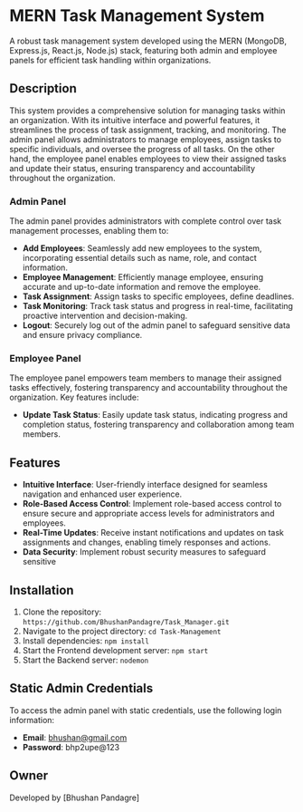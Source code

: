 # MERN Task Management System

A robust task management system developed using the MERN (MongoDB, Express.js, React.js, Node.js) stack, featuring both admin and employee panels for efficient task handling within organizations.

## Description

This system provides a comprehensive solution for managing tasks within an organization. With its intuitive interface and powerful features, it streamlines the process of task assignment, tracking, and monitoring.
The admin panel allows administrators to manage employees, assign tasks to specific individuals, and oversee the progress of all tasks. On the other hand, the employee panel enables employees to view their assigned tasks and update their status, ensuring transparency and accountability throughout the organization.

### Admin Panel

The admin panel provides administrators with complete control over task management processes, enabling them to:

- **Add Employees**: Seamlessly add new employees to the system, incorporating essential details such as name, role, and contact information.
- **Employee Management**: Efficiently manage employee, ensuring accurate and up-to-date information and remove the employee.
- **Task Assignment**: Assign tasks to specific employees, define deadlines.
- **Task Monitoring**: Track task status and progress in real-time, facilitating proactive intervention and decision-making.
- **Logout**: Securely log out of the admin panel to safeguard sensitive data and ensure privacy compliance.

### Employee Panel

The employee panel empowers team members to manage their assigned tasks effectively, fostering transparency and accountability throughout the organization. Key features include:

- **Update Task Status**: Easily update task status, indicating progress and completion status, fostering transparency and collaboration among team members.

## Features

- **Intuitive Interface**: User-friendly interface designed for seamless navigation and enhanced user experience.
- **Role-Based Access Control**: Implement role-based access control to ensure secure and appropriate access levels for administrators and employees.
- **Real-Time Updates**: Receive instant notifications and updates on task assignments and changes, enabling timely responses and actions.
- **Data Security**: Implement robust security measures to safeguard sensitive

## Installation
1. Clone the repository: `https://github.com/BhushanPandagre/Task_Manager.git`
2. Navigate to the project directory: `cd Task-Management`
3. Install dependencies: `npm install`
4. Start the Frontend development server: `npm start`
5. Start the Backend server: `nodemon`

## Static Admin Credentials

To access the admin panel with static credentials, use the following login information:

- **Email**: bhushan@gmail.com
- **Password**: bhp2upe@123

## Owner
Developed by [Bhushan Pandagre]